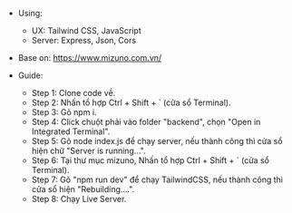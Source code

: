 - Using: 
  + UX: Tailwind CSS, JavaScript
  + Server: Express, Json, Cors

- Base on: https://www.mizuno.com.vn/

- Guide:
  + Step 1: Clone code về.
  + Step 2: Nhấn tổ hợp Ctrl + Shift + ` (cửa sổ Terminal).
  + Step 3: Gõ npm i.
  + Step 4: Click chuột phải vào folder "backend", chọn "Open in Integrated Terminal".
  + Step 5: Gõ node index.js để chạy server, nếu thành công thì cửa sổ hiện chữ "Server is running...".
  + Step 6: Tại thư mục mizuno, Nhấn tổ hợp Ctrl + Shift + ` (cửa sổ Terminal).
  + Step 7: Gõ "npm run dev" để chạy TailwindCSS, nếu thành công thì cửa sổ hiện "Rebuilding....".
  + Step 8: Chạy Live Server.
